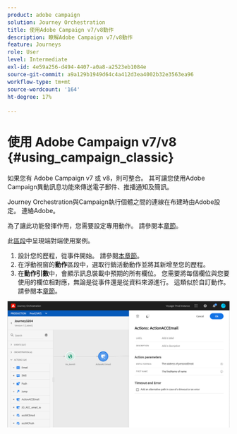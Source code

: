 ```yaml
---
product: adobe campaign
solution: Journey Orchestration
title: 使用Adobe Campaign v7/v8動作
description: 瞭解Adobe Campaign v7/v8動作
feature: Journeys
role: User
level: Intermediate
exl-id: 4e59a256-d494-4407-a0a8-a2523eb1084e
source-git-commit: a9a129b1949d64c4a412d3ea4002b32e3563ea96
workflow-type: tm+mt
source-wordcount: '164'
ht-degree: 17%

---
```


# 使用 Adobe Campaign v7/v8 {#using_campaign_classic}

如果您有 Adobe Campaign v7 或 v8，則可整合。 其可讓您使用Adobe Campaign異動訊息功能來傳送電子郵件、推播通知及簡訊。

Journey Orchestration與Campaign執行個體之間的連線在布建時由Adobe設定。 連絡Adobe。

為了讓此功能發揮作用，您需要設定專用動作。 請參閱本[章節](../action/acc-action.md)。

此[區段](../usecase/campaign-classic-use-case.md)中呈現端對端使用案例。

1. 設計您的歷程，從事件開始。 請參閱[本章節](../building-journeys/journey.md)。
1. 在浮動視窗的&#x200B;**動作**&#x200B;區段中，選取行銷活動動作並將其新增至您的歷程。
1. 在&#x200B;**動作引數**&#x200B;中，會顯示訊息裝載中預期的所有欄位。 您需要將每個欄位與您要使用的欄位相對應，無論是從事件還是從資料來源進行。 這類似於自訂動作。 請參閱本[章節](../building-journeys/using-custom-actions.md)。

![](../assets/accintegration2.png)
